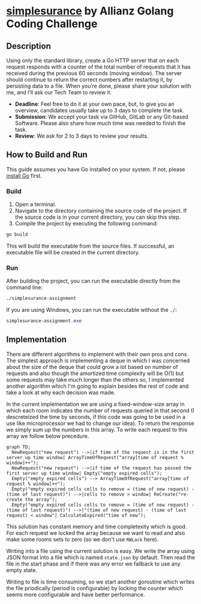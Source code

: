# [simplesurance](https://www.simplesurance.com/) by Allianz Golang Coding Challenge

## Description

Using only the standard library, create a Go HTTP server that on each request responds with a
counter of the total number of requests that it has received during the previous 60 seconds
(moving window). The server should continue to return the correct numbers after restarting it, by
persisting data to a file.
When you’re done, please share your solution with me, and I’ll ask our Tech Team to review it.

- **Deadline**: Feel free to do it at your own pace, but, to give you an overview, candidates usually
  take up to 3 days to complete the task.
- **Submission**: We accept your task via GitHub, GitLab or any Git-based Software. Please also
  share how much time was needed to finish the task.
- **Review**: We ask for 2 to 3 days to review your results.

## How to Build and Run

This guide assumes you have Go installed on your system. If not, please [install Go](https://golang.org/doc/install)
first.

### Build

1. Open a terminal.
2. Navigate to the directory containing the source code of the project.
   If the source code is in your current directory, you can skip this step.
3. Compile the project by executing the following command:

```bash
go build
```

This will build the executable from the source files. If successful, an executable file
will be created in the current directory.

### Run

After building the project,
you can run the executable directly from the command line:

```bash
./simplesurance-assignment
```

If you are using Windows, you can run the executable without the `./`:

```powershell
simplesurance-assignment.exe
```

## Implementation

There are different algorithms to implement with their own pros and cons. The simplest approach is implementing
a deque in which I was concerned about the size of the deque that could grow a lot based on number of requests and also
though the amortized time complexity will be O(1) but some requests may take much longer than the others so, I
implemented another algorithm which I'm going to explain besides the rest of code and take a look at why each decision
was made.

In the current implementation we are using a fixed-window-size array in which each room indicates the number of requests
queried in that second (I descreteized the time by seconds, if this code was going to be used in a use like
microprocessor we had to change our idea). To return the response we simply sum up the numbers in this array. To write
each request to this array we follow below precedure.

```mermaid
graph TD;
  NewRequest("new request") -->|if time of the request is in the first server up time window| ArrayTimeOfRequest("array[time of request % window]++");
  NewRequest("new request") -->|if time of the request has passed the first server up time window| Empty("empty expired cells");
  Empty("empty expired cells") --> ArrayTimeOfRequest("array[time of request % window]++");
  Empty("empty expired cells cells to remove = (time of new request) - (time of last request)") -->|cells to remove > window| ReCreate("re-create the array");
  Empty("empty expired cells cells to remove = (time of new request) - (time of last request)") -->|"(time of new request) - (time of last request) < window"| CalculateExpired("time of new");
```

This solution has constant memory and time completexity which is good.
For each request we locked the array because we want to read and also
make some rooms sets to zero (so we don't use `RWLock` here).

Writing into a file using the current solution is easy. We write
the array using JSON format into a file which is named `state.json` by default.
Then read the file in the start phase and if there was any error we fallback to use
any empty state.

Writing to file is time consuming, so we start another goroutine which writes the file
priodically (period is configurable) by locking the counter which seems more configurable and have better performance.
